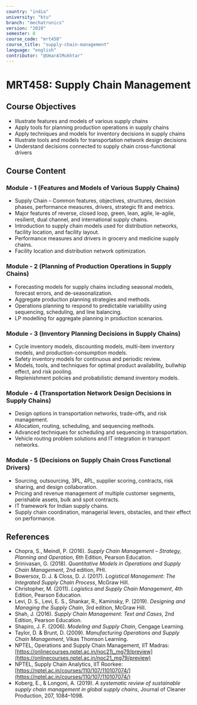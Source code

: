```yaml
---
country: "india"
university: "ktu"
branch: "mechatronics"
version: "2019"
semester: 8
course_code: "mrt458"
course_title: "supply-chain-management"
language: "english"
contributor: "@UmarAlMukhtar"
---
```


# MRT458: Supply Chain Management

## Course Objectives

* Illustrate features and models of various supply chains
* Apply tools for planning production operations in supply chains
* Apply techniques and models for inventory decisions in supply chains
* Illustrate tools and models for transportation network design decisions
* Understand decisions connected to supply chain cross-functional drivers

## Course Content

### Module - 1 (Features and Models of Various Supply Chains)

* Supply Chain – Common features, objectives, structures, decision phases, performance measures, drivers, strategic fit and metrics.
* Major features of reverse, closed loop, green, lean, agile, le-agile, resilient, dual channel, and international supply chains.
* Introduction to supply chain models used for distribution networks, facility location, and facility layout.
* Performance measures and drivers in grocery and medicine supply chains.
* Facility location and distribution network optimization.

### Module - 2 (Planning of Production Operations in Supply Chains)

* Forecasting models for supply chains including seasonal models, forecast errors, and de-seasonalization.
* Aggregate production planning strategies and methods.
* Operations planning to respond to predictable variability using sequencing, scheduling, and line balancing.
* LP modelling for aggregate planning in production scenarios.

### Module - 3 (Inventory Planning Decisions in Supply Chains)

* Cycle inventory models, discounting models, multi-item inventory models, and production-consumption models.
* Safety inventory models for continuous and periodic review.
* Models, tools, and techniques for optimal product availability, bullwhip effect, and risk pooling.
* Replenishment policies and probabilistic demand inventory models.

### Module - 4 (Transportation Network Design Decisions in Supply Chains)

* Design options in transportation networks, trade-offs, and risk management.
* Allocation, routing, scheduling, and sequencing methods.
* Advanced techniques for scheduling and sequencing in transportation.
* Vehicle routing problem solutions and IT integration in transport networks.

### Module - 5 (Decisions on Supply Chain Cross Functional Drivers)

* Sourcing, outsourcing, 3PL, 4PL, supplier scoring, contracts, risk sharing, and design collaboration.
* Pricing and revenue management of multiple customer segments, perishable assets, bulk and spot contracts.
* IT framework for Indian supply chains.
* Supply chain coordination, managerial levers, obstacles, and their effect on performance.

## References

* Chopra, S., Meindl, P. (2016). *Supply Chain Management – Strategy, Planning and Operation*, 6th Edition, Pearson Education.
* Srinivasan, G. (2018). *Quantitative Models in Operations and Supply Chain Management*, 2nd edition, PHI.
* Bowersox, D. J. & Closs, D. J. (2017). *Logistical Management: The Integrated Supply Chain Process*, McGraw Hill.
* Christopher, M. (2011). *Logistics and Supply Chain Management*, 4th Edition, Pearson Education.
* Levi, D. S., Levi, E. S., Shankar, R., Kaminsky, P. (2019). *Designing and Managing the Supply Chain*, 3rd edition, McGraw Hill.
* Shah, J. (2016). *Supply Chain Management: Text and Cases*, 2nd Edition, Pearson Education.
* Shapiro, J. F. (2006). *Modeling and Supply Chain*, Cengage Learning.
* Taylor, D. & Brunt, D. (2009). *Manufacturing Operations and Supply Chain Management*, Vikas Thomson Learning.
* NPTEL, Operations and Supply Chain Management, IIT Madras: [https://onlinecourses.nptel.ac.in/noc21\_mg79/preview](https://onlinecourses.nptel.ac.in/noc21_mg79/preview)
* NPTEL, Supply Chain Analytics, IIT Roorkee: [https://nptel.ac.in/courses/110/107/110107074/](https://nptel.ac.in/courses/110/107/110107074/)
* Koberg, E., & Longoni, A. (2019). *A systematic review of sustainable supply chain management in global supply chains*, Journal of Cleaner Production, 207, 1084–1098.
